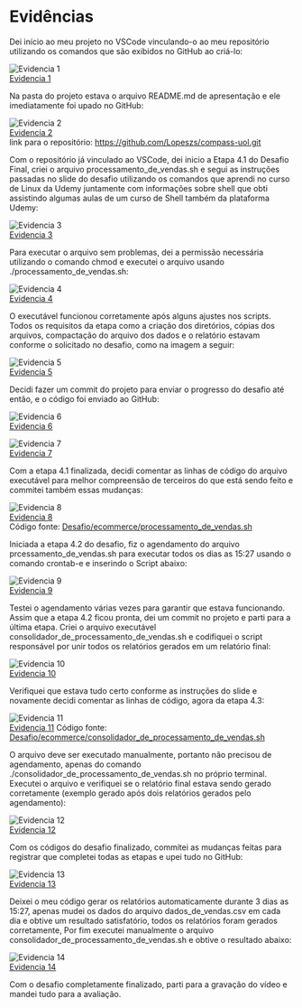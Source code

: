 # Evidências
Dei início ao meu projeto no VSCode vinculando-o ao meu repositório utilizando os comandos que são exibidos no GitHub ao criá-lo:

![Evidencia 1](evidencias/evidencia_1.webp)  
[Evidencia 1](evidencias/evidencia_1.webp)  

Na pasta do projeto estava o arquivo README.md de apresentação e ele imediatamente foi upado no GitHub:

![Evidencia 2](evidencias/evidencia_2.webp)  
[Evidencia 2](evidencias/evidencia_2.webp)  
link para o repositório: https://github.com/Lopeszs/compass-uol.git

Com o repositório já vinculado ao VSCode, dei inicio a Etapa 4.1 do Desafio Final, criei o arquivo processamento_de_vendas.sh e segui as instruções passadas no slide do desafio utilizando os comandos que aprendi no curso de Linux da Udemy juntamente com informações sobre shell que obti assistindo algumas aulas de um curso de Shell também da plataforma Udemy:

![Evidencia 3](evidencias/evidencia_3.webp)  
[Evidencia 3](evidencias/evidencia_3.webp)

Para executar o arquivo sem problemas, dei a permissão necessária utilizando o comando chmod e executei o arquivo usando ./processamento_de_vendas.sh:

![Evidencia 4](evidencias/evidencia_4.webp)  
[Evidencia 4](evidencias/evidencia_4.webp)

O executável funcionou corretamente após alguns ajustes nos scripts. Todos os requisitos da etapa como a criação dos diretórios, cópias dos arquivos, compactação do arquivo dos dados e o relatório estavam conforme o solicitado no desafio, como na imagem a seguir:

![Evidencia 5](evidencias/evidencia_5.webp)  
[Evidencia 5](evidencias/evidencia_5.webp)

Decidi fazer um commit do projeto para enviar o progresso do desafio até então, e o código foi enviado ao GitHub:

![Evidencia 6](evidencias/evidencia_6.webp)  
[Evidencia 6](evidencias/evidencia_6.webp)

![Evidencia 7](evidencias/evidencia_7.webp)  
[Evidencia 7](evidencias/evidencia_7.webp)


Com a etapa 4.1 finalizada, decidi comentar as linhas de código do arquivo executável para melhor compreensão de terceiros do que está sendo feito e commitei também essas mudanças:

![Evidencia 8](evidencias/evidencia_8.webp)  
[Evidencia 8](evidencias/evidencia_8.webp)  
Código fonte: [Desafio/ecommerce/processamento_de_vendas.sh](Desafio/ecommerce/processamento_de_vendas.sh)

Iniciada a etapa 4.2 do desafio, fiz o agendamento do arquivo prcessamento_de_vendas.sh para executar todos os dias as 15:27 usando o comando crontab-e e inserindo o Script abaixo:

![Evidencia 9](evidencias/evidencia_9.webp)  
[Evidencia 9](evidencias/evidencia_9.webp)

Testei o agendamento várias vezes para garantir que estava funcionando. Assim que a etapa 4.2 ficou pronta, dei um commit no projeto e parti para a última etapa. Criei o arquivo executável consolidador_de_processamento_de_vendas.sh e codifiquei o script responsável por unir todos os relatórios gerados em um relatório final:

![Evidencia 10](evidencias/evidencia_10.webp)  
[Evidencia 10](evidencias/evidencia_10.webp)  

Verifiquei que estava tudo certo conforme as instruções do slide e novamente decidi comentar as linhas de código, agora da etapa 4.3:

![Evidencia 11](evidencias/evidencia_11.webp)  
[Evidencia 11](evidencias/evidencia_11.webp)
Código fonte: [Desafio/ecommerce/consolidador_de_processamento_de_vendas.sh](Desafio/ecommerce/consolidador_de_processamento_de_vendas.sh)

O arquivo deve ser executado manualmente, portanto não precisou de agendamento, apenas do comando ./consolidador_de_processamento_de_vendas.sh no próprio terminal. Executei o arquivo e verifiquei se o relatório final estava sendo gerado corretamente (exemplo gerado após dois relatórios gerados pelo agendamento):

![Evidencia 12](evidencias/evidencia_12.webp)  
[Evidencia 12](evidencias/evidencia_12.webp)


Com os códigos do desafio finalizado, commitei as mudanças feitas para registrar que completei todas as etapas e upei tudo no GitHub:

![Evidencia 13](evidencias/evidencia_13.webp)  
[Evidencia 13](evidencias/evidencia_13.webp)

Deixei o meu código gerar os relatórios automaticamente durante 3 dias as 15:27, apenas mudei os dados do arquivo dados_de_vendas.csv em cada dia e obtive um resultado satisfatório, todos os relatórios foram gerados corretamente, Por fim executei manualmente o arquivo consolidador_de_processamento_de_vendas.sh e obtive o resultado abaixo:

![Evidencia 14](evidencias/evidencia_14.webp)  
[Evidencia 14](evidencias/evidencia_14.webp)

Com o desafio completamente finalizado, parti para a gravação do vídeo e mandei tudo para a avaliação.

